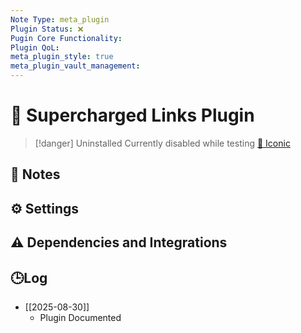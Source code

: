 ```yaml
---
Note Type: meta_plugin
Plugin Status: ❌
Pugin Core Functionality:
Plugin QoL:
meta_plugin_style: true
meta_plugin_vault_management:
---
```

# 🔌 Supercharged Links Plugin

> [!danger] Uninstalled
> Currently disabled while testing [🧪 Iconic](#🧪%20Iconic)

## 📝 Notes

## ⚙️ Settings

## ⚠️ Dependencies and Integrations

## 🕒Log

- [[2025-08-30]]
	- Plugin Documented
